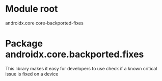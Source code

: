 # Module root

androidx.core core-backported-fixes

# Package androidx.core.backported.fixes

This library makes it easy for developers to use check if a known critical issue
is fixed on a device
